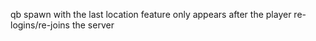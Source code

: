 qb spawn with the last location feature only appears after the player re-logins/re-joins the server
